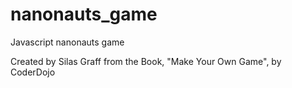 # nanonauts_game
Javascript nanonauts game

Created by Silas Graff from the Book, "Make Your Own Game", by CoderDojo
